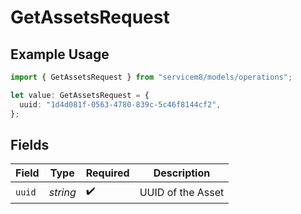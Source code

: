 # GetAssetsRequest

## Example Usage

```typescript
import { GetAssetsRequest } from "servicem8/models/operations";

let value: GetAssetsRequest = {
  uuid: "1d4d081f-0563-4780-839c-5c46f8144cf2",
};
```

## Fields

| Field              | Type               | Required           | Description        |
| ------------------ | ------------------ | ------------------ | ------------------ |
| `uuid`             | *string*           | :heavy_check_mark: | UUID of the Asset  |